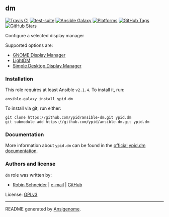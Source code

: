 ## dm

<!-- This file was generated by Ansigenome. Do not edit this file directly but
     instead have a look at the files in the ./meta/ directory. -->

[![Travis CI](https://img.shields.io/travis/ypid/ansible-dm.svg?style=flat)](https://travis-ci.org/ypid/ansible-dm)
[![test-suite](https://img.shields.io/badge/test--suite-ansible--dm-blue.svg?style=flat)](https://github.com/ypid/test-suite-ypid/tree/master/ansible-dm/)
[![Ansible Galaxy](https://img.shields.io/badge/galaxy-ypid.dm-660198.svg?style=flat)](https://galaxy.ansible.com/ypid/dm)
[![Platforms](https://img.shields.io/badge/platforms-debian-lightgrey.svg?style=flat)](#)
[![GitHub Tags](https://img.shields.io/github/tag/ypid/ansible-dm.svg)](https://github.com/ypid/ansible-dm)
[![GitHub Stars](https://img.shields.io/github/stars/ypid/ansible-dm.svg)](https://github.com/ypid/ansible-dm)

Configure a selected display manager

Supported options are:

* [GNOME Display Manager](https://en.wikipedia.org/wiki/GNOME_Display_Manager)
* [LightDM](https://en.wikipedia.org/wiki/LightDM)
* [Simple Desktop Display Manager](https://en.wikipedia.org/wiki/Simple_Desktop_Display_Manager)

### Installation

This role requires at least Ansible `v2.1.4`. To install it, run:

```Shell
ansible-galaxy install ypid.dm
```

To install via git, run either:

```Shell
git clone https://github.com/ypid/ansible-dm.git ypid.dm
git submodule add https://github.com/ypid/ansible-dm.git ypid.dm
```

### Documentation

More information about `ypid.dm` can be found in the
[official ypid.dm documentation](https://ypid-ansible-roles.readthedocs.io/en/latest/ansible/roles/ansible-dm/docs/).






### Authors and license

`dm` role was written by:

- [Robin Schneider](https://docs.debops.org/en/latest/debops-keyring/docs/entities.html#debops-keyring-entity-ypid) | [e-mail](mailto:ypid@riseup.net) | [GitHub](https://github.com/ypid)

License: [GPLv3](https://tldrlegal.com/license/gnu-general-public-license-v3-(gpl-3))

***

README generated by [Ansigenome](https://github.com/nickjj/ansigenome/).
